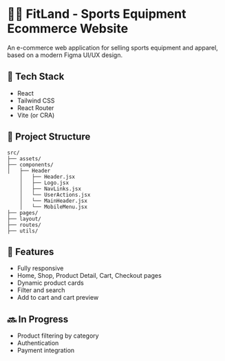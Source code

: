 # 🏋️‍♂️ FitLand - Sports Equipment Ecommerce Website

An e-commerce web application for selling sports equipment and apparel, based on a modern Figma UI/UX design.

## 🔧 Tech Stack

- React
- Tailwind CSS
- React Router
- Vite (or CRA)

## 📁 Project Structure
```
src/
├── assets/
├── components/
│   ├── Header
    │   ├── Header.jsx
    │   ├── Logo.jsx
    │   ├── NavLinks.jsx
    │   └── UserActions.jsx 
    │   └── MainHeader.jsx
    │   └── MobileMenu.jsx
├── pages/
├── layout/
├── routes/
├── utils/

```

## 📌 Features

- Fully responsive
- Home, Shop, Product Detail, Cart, Checkout pages
- Dynamic product cards
- Filter and search
- Add to cart and cart preview

## 🔜 In Progress

- Product filtering by category
- Authentication
- Payment integration

